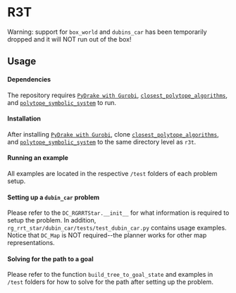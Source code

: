 # R3T
Warning: support for `box_world` and `dubins_car` has been temporarily dropped and it will NOT run out of the box!

## Usage

#### Dependencies
The repository requires [`PyDrake with Gurobi`](https://drake.mit.edu/python_bindings.html), [`closest_polytope_algorithms`](https://github.com/wualbert/closest_polytope_algorithms.git), and [`polytope_symbolic_system`](https://github.com/wualbert/closest_polytope_algorithms.git) to run.

#### Installation
After installing [`PyDrake with Gurobi`](https://drake.mit.edu/python_bindings.html), clone [`closest_polytope_algorithms`](https://github.com/wualbert/closest_polytope_algorithms.git), and [`polytope_symbolic_system`](https://github.com/wualbert/closest_polytope_algorithms.git) to the same directory level as `r3t`.

#### Running an example
All examples are located in the respective `/test` folders of each problem setup.

#### Setting up a `dubin_car` problem
Please refer to the `DC_RGRRTStar.__init__` for what information is required to setup the problem. In addition, `rg_rrt_star/dubin_car/tests/test_dubin_car.py` contains usage examples. Notice that `DC_Map` is NOT required--the planner works for other map representations.

#### Solving for the path to a goal
Please refer to the function `build_tree_to_goal_state` and examples in `/test` folders for how to solve for the path after setting up the problem.
